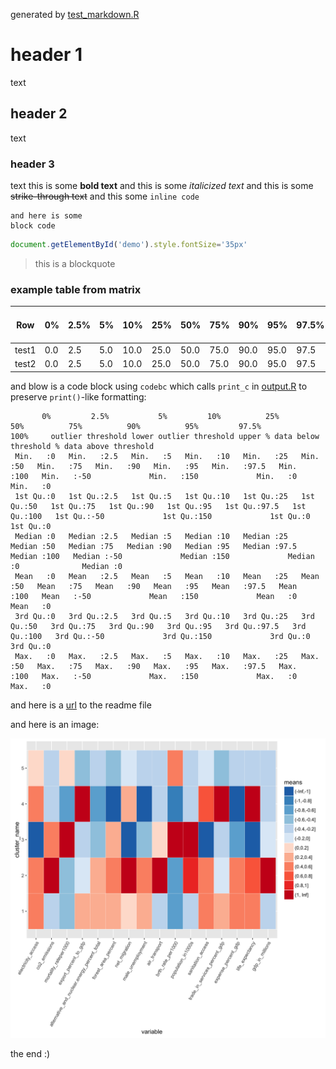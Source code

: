 generated by  [test_markdown.R](../tests/test_markdown.R)

# header 1
text
## header 2
text
### header 3
text
this is some **bold text** and this is some _italicized text_ and this is some ~~strike-through text~~ and this some `inline code`

```
and here is some
block code
```

```javascript
document.getElementById('demo').style.fontSize='35px'
```

> this is a blockquote

### example table from matrix
Row|0%|2.5%|5%|10%|25%|50%|75%|90%|95%|97.5%|100%|outlier threshold lower|outlier threshold upper|% data below threshold|% data above threshold
---|---|---|---|---|---|---|---|---|---|---|---|---|---|---|---
test1|0.0|2.5|5.0|10.0|25.0|50.0|75.0|90.0|95.0|97.5|100.0|-50.0|150.0|0.0|0.0
test2|0.0|2.5|5.0|10.0|25.0|50.0|75.0|90.0|95.0|97.5|100.0|-50.0|150.0|0.0|0.0

and blow is a code block using `codebc` which calls `print_c` in [output.R](./output.R) to preserve `print()`-like formatting:
```
       0%         2.5%           5%         10%          25%          50%          75%          90%          95%         97.5%           100%     outlier threshold lower outlier threshold upper % data below threshold % data above threshold
 Min.   :0   Min.   :2.5   Min.   :5   Min.   :10   Min.   :25   Min.   :50   Min.   :75   Min.   :90   Min.   :95   Min.   :97.5   Min.   :100   Min.   :-50             Min.   :150             Min.   :0              Min.   :0             
 1st Qu.:0   1st Qu.:2.5   1st Qu.:5   1st Qu.:10   1st Qu.:25   1st Qu.:50   1st Qu.:75   1st Qu.:90   1st Qu.:95   1st Qu.:97.5   1st Qu.:100   1st Qu.:-50             1st Qu.:150             1st Qu.:0              1st Qu.:0             
 Median :0   Median :2.5   Median :5   Median :10   Median :25   Median :50   Median :75   Median :90   Median :95   Median :97.5   Median :100   Median :-50             Median :150             Median :0              Median :0             
 Mean   :0   Mean   :2.5   Mean   :5   Mean   :10   Mean   :25   Mean   :50   Mean   :75   Mean   :90   Mean   :95   Mean   :97.5   Mean   :100   Mean   :-50             Mean   :150             Mean   :0              Mean   :0             
 3rd Qu.:0   3rd Qu.:2.5   3rd Qu.:5   3rd Qu.:10   3rd Qu.:25   3rd Qu.:50   3rd Qu.:75   3rd Qu.:90   3rd Qu.:95   3rd Qu.:97.5   3rd Qu.:100   3rd Qu.:-50             3rd Qu.:150             3rd Qu.:0              3rd Qu.:0             
 Max.   :0   Max.   :2.5   Max.   :5   Max.   :10   Max.   :25   Max.   :50   Max.   :75   Max.   :90   Max.   :95   Max.   :97.5   Max.   :100   Max.   :-50             Max.   :150             Max.   :0              Max.   :0             
```

and here is a [url](../README.md) to the readme file

and here is an image:

![the image](../readme/kmeans_5_clusters.png)

the end :)
